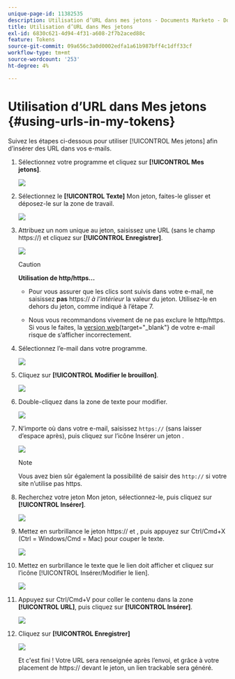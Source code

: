 ```yaml
---
unique-page-id: 11382535
description: Utilisation d’URL dans mes jetons - Documents Marketo - Documentation du produit
title: Utilisation d’URL dans Mes jetons
exl-id: 6830c621-4d94-4f31-a608-2f7b2aced88c
feature: Tokens
source-git-commit: 09a656c3a0d0002edfa1a61b987bff4c1dff33cf
workflow-type: tm+mt
source-wordcount: '253'
ht-degree: 4%

---
```


# Utilisation d’URL dans Mes jetons {#using-urls-in-my-tokens}

Suivez les étapes ci-dessous pour utiliser [!UICONTROL Mes jetons] afin d’insérer des URL dans vos e-mails.

1. Sélectionnez votre programme et cliquez sur **[!UICONTROL Mes jetons]**.

   ![](assets/one-4.png)

1. Sélectionnez le **[!UICONTROL Texte]** Mon jeton, faites-le glisser et déposez-le sur la zone de travail.

   ![](assets/two-4.png)

1. Attribuez un nom unique au jeton, saisissez une URL (sans le champ https://) et cliquez sur **[!UICONTROL Enregistrer]**.

   ![](assets/three-4.png)

   >[!CAUTION]
   >
   >**Utilisation de http/https...**
   >
   >* Pour vous assurer que les clics sont suivis dans votre e-mail, ne saisissez **pas** https:// _à l’intérieur_ la valeur du jeton. Utilisez-le en dehors du jeton, comme indiqué à l’étape 7.
   >
   >* Nous vous recommandons vivement de ne pas exclure le http/https. Si vous le faites, la [version web](/help/marketo/product-docs/email-marketing/general/functions-in-the-editor/add-a-view-as-web-page-link-to-an-email.md){target="_blank"} de votre e-mail risque de s’afficher incorrectement.

1. Sélectionnez l’e-mail dans votre programme.

   ![](assets/four-3.png)

1. Cliquez sur **[!UICONTROL Modifier le brouillon]**.

   ![](assets/five-3.png)

1. Double-cliquez dans la zone de texte pour modifier.

   ![](assets/six-1.png)

1. N’importe où dans votre e-mail, saisissez `https://` (sans laisser d’espace après), puis cliquez sur l’icône Insérer un jeton .

   ![](assets/seven.png)

   >[!NOTE]
   >
   >Vous avez bien sûr également la possibilité de saisir des `http://` si votre site n’utilise pas https.

1. Recherchez votre jeton Mon jeton, sélectionnez-le, puis cliquez sur **[!UICONTROL Insérer]**.

   ![](assets/eight.png)

1. Mettez en surbrillance le jeton https:// et , puis appuyez sur Ctrl/Cmd+X (Ctrl = Windows/Cmd = Mac) pour couper le texte.

   ![](assets/nine.png)

1. Mettez en surbrillance le texte que le lien doit afficher et cliquez sur l’icône [!UICONTROL Insérer/Modifier le lien].

   ![](assets/ten.png)

1. Appuyez sur Ctrl/Cmd+V pour coller le contenu dans la zone **[!UICONTROL URL]**, puis cliquez sur **[!UICONTROL Insérer]**.

   ![](assets/eleven.png)

1. Cliquez sur **[!UICONTROL Enregistrer]**

   ![](assets/twelve.png)

   Et c&#39;est fini ! Votre URL sera renseignée après l’envoi, et grâce à votre placement de https:// devant le jeton, un lien trackable sera généré.

